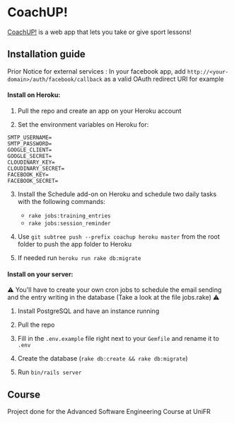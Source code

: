 CoachUP!
==========================
[CoachUP!](https://coachup.herokuapp.com) is a web app that lets you take or give sport lessons!

## Installation guide

Prior Notice for external services : In your facebook app, add `http://<your-domain>/auth/facebook/callback` as a valid OAuth redirect URI for example

#### Install on Heroku:
1. Pull the repo and create an app on your Heroku account

2. Set the environment variables on Heroku for:

  ```
  SMTP_USERNAME=
  SMTP_PASSWORD=
  GOOGLE_CLIENT=
  GOOGLE_SECRET=
  CLOUDINARY_KEY=
  CLOUDINARY_SECRET=
  FACEBOOK_KEY=
  FACEBOOK_SECRET=
  ```
  
3. Install the Schedule add-on on Heroku and schedule two daily tasks with the following commands: 

   * `rake jobs:training_entries`
   * `rake jobs:session_reminder`

4. Use `git subtree push --prefix coachup heroku master` from the root folder to push the app folder to Heroku

5. If needed run `heroku run rake db:migrate`

#### Install on your server:
:warning: You'll have to create your own cron jobs to schedule the email sending and the entry writing in the database (Take a look at the file jobs.rake) :warning:


1. Install PostgreSQL and have an instance running

2. Pull the repo

3. Fill in the `.env.example` file right next to your `Gemfile` and rename it to `.env`

4. Create the database (`rake db:create && rake db:migrate`) 

5. Run `bin/rails server`

## Course

Project done for the Advanced Software Engineering Course at UniFR
